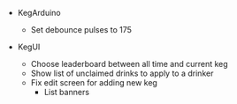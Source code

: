 - KegArduino
  - Set debounce pulses to 175

- KegUI
  - Choose leaderboard between all time and current keg
  - Show list of unclaimed drinks to apply to a drinker
  - Fix edit screen for adding new keg
    - List banners
